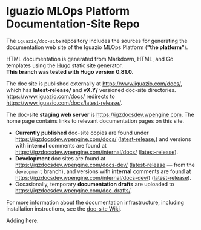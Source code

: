 # Iguazio MLOps Platform Documentation-Site Repo

The `iguazio/doc-site` repository includes the sources for generating the documentation web site of the Iguazio MLOps Platform (**"the platform"**).

HTML documentation is generated from Markdown, HTML, and Go templates using the [Hugo](https://gohugo.io) static site generator.
<br/>
**This branch was tested with Hugo version 0.81.0.**
<!-- TODO: Update the version number also in the doc-site wiki. -->

The doc site is published externally at https://www.iguazio.com/docs/, which has **latest-release/** and **vX.Y/** versioned doc-site directories.
https://www.iguazio.com/docs/ redirects to https://www.iguazio.com/docs/latest-release/.

The doc-site **staging web server** is https://igzdocsdev.wpengine.com.
The home page contains links to relevant documentation pages on this site.

- **Currently published** doc-site copies are found under https://igzdocsdev.wpengine.com/docs/ ([latest-release](https://igzdocsdev.wpengine.com/docs/latest-release/),) and versions with **internal** comments are found at https://igzdocsdev.wpengine.com/internal/docs/ ([latest-release](https://igzdocsdev.wpengine.com/internal/docs/latest-release/)).
- **Development** doc sites are found at https://igzdocsdev.wpengine.com/docs-dev/ ([latest-release](https://igzdocsdev.wpengine.com/docs-dev/latest-release/) &mdash; from the `deveopment` branch), and versions with **internal** comments are found at https://igzdocsdev.wpengine.com/internal/docs-dev/) ([latest-release](https://igzdocsdev.wpengine.com/internal/docs-dev/latest-release/)).
- Occasionally, temporary **documentation drafts** are uploaded to https://igzdocsdev.wpengine.com/doc-drafts/.

For more information about the documentation infrastructure, including installation instructions, see the [doc-site Wiki](https://github.com/iguazio/doc-site/blob/development/README.md).

Adding here.